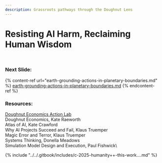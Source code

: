```yaml
---
description: Grassroots pathways through the Doughnut Lens
---
```


# Resisting AI Harm, Reclaiming Human Wisdom

<figure><img src="../../.gitbook/assets/Screenshot 2025-08-14 at 4.19.44 PM.png" alt=""><figcaption></figcaption></figure>

<figure><img src="../../.gitbook/assets/Screenshot 2025-08-14 at 4.35.37 PM.png" alt=""><figcaption></figcaption></figure>

### Next Slide:

{% content-ref url="earth-grounding-actions-in-planetary-boundaries.md" %}
[earth-grounding-actions-in-planetary-boundaries.md](earth-grounding-actions-in-planetary-boundaries.md)
{% endcontent-ref %}

### Resources:

[Doughnut Economics Action Lab](https://doughnuteconomics.org/)\
Doughnut Economics, Kate Raeworth\
Atlas of AI, Kate Crawford\
Why AI Projects Succeed and Fail, Klaus Truemper\
Magic Error and Terror, Klaus Truemper\
Systems Thinking, Donella Meadows\
Simulation Model Design and Execution, Paul Fishwick\


{% include "../../.gitbook/includes/c-2025-humanity++-this-work....md" %}

